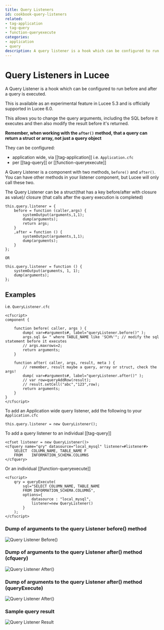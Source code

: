 ```yaml
---
title: Query Listeners
id: cookbook-query-listeners
related:
- tag-application
- tag-query
- function-queryexecute
categories:
- application
- query
description: A query listener is a hook which can be configured to run before and after a query is executed.
---
```


# Query Listeners in Lucee

A Query Listener is a hook which can be configured to run before and after a query is executed.

This is available as an experimental feature in Lucee 5.3 and is officially supported in Lucee 6.0.

This allows you to change the query arguments, including the SQL before it executes and then also modify the result before it's returned.

**Remember, when working with the `after()` method, that a query can return a struct or array, not just a query object**

They can be configured:

- application wide, via [[tag-application]] i.e. `Application.cfc`
- per [[tag-query]] or [[function-queryexecute]]

A Query Listener is a component with two methods, `before()` and `after()`. You can have other methods in your listener component, but Lucee will only call these two.

The Query Listener can be a struct(that has a key before/after with closure as value)/ closure (that calls after the query execution is completed)

```luceescript
this.query.listener = {
	before = function (caller,args) {
		systemOutput(arguments,1,1);
		dump(arguments);
		return args;
	}
	,after = function () {
		systemOutput(arguments,1,1);
		dump(arguments);
	}
};

OR

this.query.listener = function () {
	systemOutput(arguments, 1, 1);
	dump(arguments);
};
```

## Examples

i.e. `QueryListener.cfc`

```luceescript
<cfscript>
component {

	function before( caller, args ) {
		dump( var=#arguments#, label="queryListener.before()" );
		args.sql &= " where TABLE_NAME like 'SCH%'"; // modify the sql statement before it executes
		// args.maxrows=2;
		return arguments;
	}

	function after( caller, args, result, meta ) { 
        // remember, result maybe a query, array or struct, check the args!
		dump( var=#arguments#, label="queryListener.after()" );
		// var row=queryAddRow(result);
		// result.setCell("abc","123",row);
		return arguments;
	}
}
</cfscript>
```

To add an Application wide query listener, add the following to your `Application.cfc`

```luceescript
this.query.listener = new QueryListener();
```

To add a query listener to an individual [[tag-query]]

```luceescript
<cfset listener = new QueryListener()>
<cfquery name="qry" datasource="local_mysql" listener=#listener#>
    SELECT  COLUMN_NAME, TABLE_NAME F
    FROM    INFORMATION_SCHEMA.COLUMNS
</cfquery>
```

Or an individual [[function-queryexecute]]

```luceescript
<cfscript>
    qry = queryExecute(
        sql="SELECT COLUMN_NAME, TABLE_NAME
        FROM INFORMATION_SCHEMA.COLUMNS",
        options={
            datasource : "local_mysql",
            listener=new QueryListener()
        }
    );
</cfscript>
````

### Dump of arguments to the query Listener before() method

<img alt="Query Listener Before()" src="/assets/images/listeners/queryListenerBefore.png">

### Dump of arguments to the query Listener after() method (cfquery)

<img alt="Query Listener After()" src="/assets/images/listeners/queryListenerAfter.png">

### Dump of arguments to the query Listener after() method (queryExecute)

<img alt="Query Listener After()" src="/assets/images/listeners/queryListenerAfterNoResult.png">

### Sample query result

<img alt="Query Listener Result" src="/assets/images/listeners/queryListenerResult.png">
